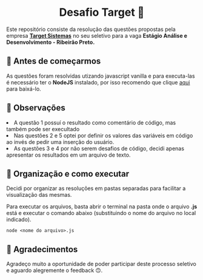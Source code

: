 <h1 align="center"> Desafio Target 🎯 </h1>

Este repositório consiste da resolução das questões propostas pela empresa <b><a href="https://targetsistemas.com.br/">Target Sistemas</a></b> no seu seletivo para a vaga <b>Estágio Análise e Desenvolvimento - Ribeirão Preto.</b>

## 🏁 Antes de começarmos
As questões foram resolvidas utizando javascript vanilla e para executa-las é necessário ter o <b>NodeJS</b> instalado, por isso recomendo que clique <a href="https://nodejs.org/en">aqui</a> para baixá-lo.

## 🧐 Observações
<li>A questão 1 possuí o resultado como comentário de código, mas também pode ser execultado</li>
<li>Nas questões 2 e 5 optei por definir os valores das variáveis em código ao invés de pedir uma inserção do usuário.</li>
<li>As questões 3 e 4 por não serem desafios de código, decidi apenas apresentar os resultados em um arquivo de texto.</li>

## 📁 Organização e como executar
Decidi por organizar as resoluções em pastas separadas para facilitar a visualização das mesmas.

Para executar os arquivos, basta abrir o terminal na pasta onde o arquivo <b>.js</b> está e executar o comando abaixo (substituindo o nome do arquivo no local indicado).

```
node <nome do arquivo>.js
```

## 🎉 Agradecimentos
Agradeço muito a oportunidade de poder participar deste processo seletivo e aguardo alegremente o feedback 🙃.
